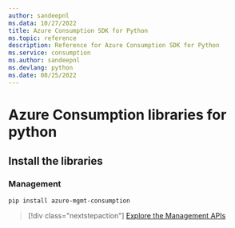 ```yaml
---
author: sandeepnl
ms.data: 10/27/2022
title: Azure Consumption SDK for Python
ms.topic: reference
description: Reference for Azure Consumption SDK for Python
ms.service: consumption
ms.author: sandeepnl
ms.devlang: python
ms.date: 08/25/2022
---
```

# Azure Consumption libraries for python

## Install the libraries


### Management

```bash
pip install azure-mgmt-consumption
```
> [!div class="nextstepaction"]
> [Explore the Management APIs](/python/api/overview/azure/mgmt-consumption-readme)